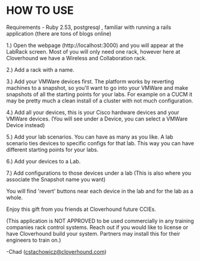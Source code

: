 # HOW TO USE

Requirements - Ruby 2.53, postgresql , familiar with running a rails application (there are tons of blogs online)

1.) Open the webpage (http://localhost:3000) and you will appear at the LabRack screen. Most of you will only need one rack, however here at Cloverhound we have a Wireless and Collaboration rack.

2.) Add a rack with a name.

3.) Add your VMWare devices first. The platform works by reverting machines to a snapshot, so you'll want to go into your VMWare and make snapshots of all the starting points for your labs. For example on a CUCM it may be pretty much a clean install of a cluster with not much configuration.

4.) Add all your devices, this is your Cisco hardware devices and your VMWare devices. (You will see under a Device, you can select a VMWare Device instead)

5.) Add your lab scenarios. You can have as many as you like. A lab scenario ties devices to specific configs for that lab.  This way you can have different starting points for your labs.

6.) Add your devices to a Lab.

7.) Add configurations to those devices under a lab (This is also where you associate the Snapshot name you want)

You will find 'revert' buttons near each device in the lab and for the lab as a whole.

Enjoy this gift from you friends at Cloverhound future CCIEs.

(This application is NOT APPROVED to be used commercially in any training companies rack control systems. Reach out if you would like to license or have Cloverhound build your system. Partners may install this for their engineers to train on.)

-Chad (cstachowicz@cloverhound.com)
